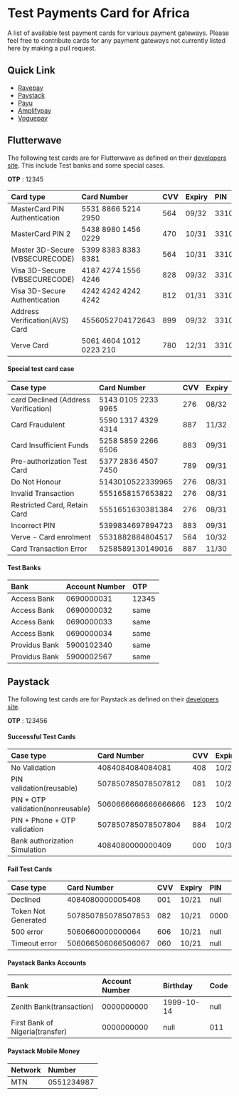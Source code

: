 # Test Payments Card for Africa

A list of available test payment cards for various payment gateways. Please feel free to contribute cards for any payment gateways not currently listed here by making a pull request.

## Quick Link

- [Ravepay](#flutterwave)
- [Paystack](#paystack)
- [Payu]()
- [Amplifypay]()
- [Voguepay]()

## Flutterwave

The following test cards are for Flutterwave as defined on their [developers site](https://developer.flutterwave.com/docs/test-cards). This include Test banks and some special cases.

**OTP** : 12345

Card type                         | Card Number                   | CVV       | Expiry      | PIN
:---------------------------------|:------------------------------|:----------|:------------|:---------
MasterCard PIN Authentication     | 5531 8866 5214 2950           | 564       | 09/32       | 3310
MasterCard PIN 2                  | 5438 8980 1456 0229           | 470       | 10/31       | 3310
Master 3D-Secure (VBSECURECODE)   | 5399 8383 8383 8381           | 564       | 10/31       | 3310
Visa 3D-Secure (VBSECURECODE)     | 4187 4274 1556 4246           | 828       | 09/32       | 3310
Visa 3D-Secure Authentication     | 4242 4242 4242 4242           | 812       | 01/31       | 3310
Address Verification(AVS) Card    | 4556052704172643              | 899       | 09/32       | 3310
Verve Card                        | 5061 4604 1012 0223 210       | 780       | 12/31       | 3310

#### Special test card case

Case type                              |  Card Number           | CVV       | Expiry
:--------------------------------------|:-----------------------|:----------|:------------
card Declined (Address Verification)   |  5143 0105 2233 9965   | 276       | 08/32 
Card Fraudulent                        |  5590 1317 4329 4314   | 887       | 11/32
Card Insufficient Funds                |  5258 5859 2266 6506   | 883       | 09/31
Pre-authorization Test Card            |  5377 2836 4507 7450   | 789       | 09/31
Do Not Honour                          |  5143010522339965      | 276       | 08/31
Invalid Transaction                    |  5551658157653822      | 276       | 08/31
Restricted Card, Retain Card           |  5551651630381384      | 276       | 08/31
Incorrect PIN                          |  5399834697894723      | 883       | 09/31
Verve - Card enrolment                 |  5531882884804517      | 564       | 10/32
Card Transaction Error                 |  5258589130149016      | 887       | 11/30

#### Test Banks

Bank            | Account Number     | OTP      
:---------------|:------------------|:-----------
Access Bank     | 0690000031       | 12345
Access Bank     | 0690000032       | same
Access Bank     | 0690000033       | same
Access Bank     | 0690000034       | same
Providus Bank   | 5900102340       | same
Providus Bank   | 5900002567       | same


## Paystack

The following test cards are for Paystack as defined on their [developers site](https://paystack.com/docs/payments/test-payments/).

**OTP** : 123456

#### Successful Test Cards

Case type                         | Card Number                   | CVV       | Expiry      | PIN
:---------------------------------|:------------------------------|:----------|:------------|:---------
No Validation                     | 4084084084084081              | 408       | 10/21       | null
PIN validation(reusable)          | 507850785078507812            | 081       | 10/21       | 1111
PIN + OTP validation(nonreusable) | 5060666666666666666           | 123       | 10/21       | 1234
PIN + Phone + OTP validation      | 507850785078507804            | 884       | 10/21       | 0000
Bank authorization Simulation     | 4084080000000409              | 000       | 10/31       | null

#### Fail Test Cards

Case type           | Card Number                   | CVV       | Expiry      | PIN
:-------------------|:------------------------------|:----------|:------------|:---------
Declined            | 4084080000005408              | 001       | 10/21       | null
Token Not Generated | 507850785078507853            | 082       | 10/21       | 0000
500 error           | 5060660000000064              | 606       | 10/21       | null
Timeout error       | 506066506066506067            | 060       | 10/21       | null

#### Paystack Banks Accounts

Bank                      | Account Number        | Birthday       | Code     
:-------------------------|:----------------------|:---------------|:---------
Zenith Bank(transaction)  | 0000000000            | 1999-10-14     | null 
First Bank of Nigeria(transfer) | 0000000000      | null           | 011

#### Paystack Mobile Money

Network        | Number                
:--------------|:------------------
MTN            | 0551234987        

